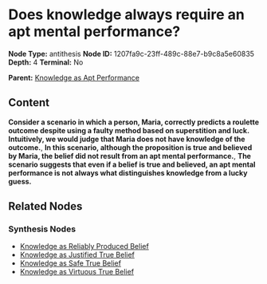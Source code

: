 # Does knowledge always require an apt mental performance?

**Node Type:** antithesis
**Node ID:** 1207fa9c-23ff-489c-88e7-b9c8a5e60835
**Depth:** 4
**Terminal:** No

**Parent:** [Knowledge as Apt Performance](knowledge-as-apt-performance-synthesis-a51f7636-1847-46d9-b9e9-b9fa95a8597a.md)

## Content

**Consider a scenario in which a person, Maria, correctly predicts a roulette outcome despite using a faulty method based on superstition and luck. Intuitively, we would judge that Maria does not have knowledge of the outcome.**, **In this scenario, although the proposition is true and believed by Maria, the belief did not result from an apt mental performance.**, **The scenario suggests that even if a belief is true and believed, an apt mental performance is not always what distinguishes knowledge from a lucky guess.**

## Related Nodes

### Synthesis Nodes

- [Knowledge as Reliably Produced Belief](knowledge-as-reliably-produced-belief-synthesis-cb503e06-f9c7-48d9-9108-ea3d006e6b9d.md)
- [Knowledge as Justified True Belief](knowledge-as-justified-true-belief-synthesis-849574f5-8b58-44bf-bda9-f936c298f39e.md)
- [Knowledge as Safe True Belief](knowledge-as-safe-true-belief-synthesis-e50eedcd-3db3-41f3-824f-c3db7c6b8199.md)
- [Knowledge as Virtuous True Belief](knowledge-as-virtuous-true-belief-synthesis-bc070109-aed4-46af-8153-7cc302f725f0.md)
